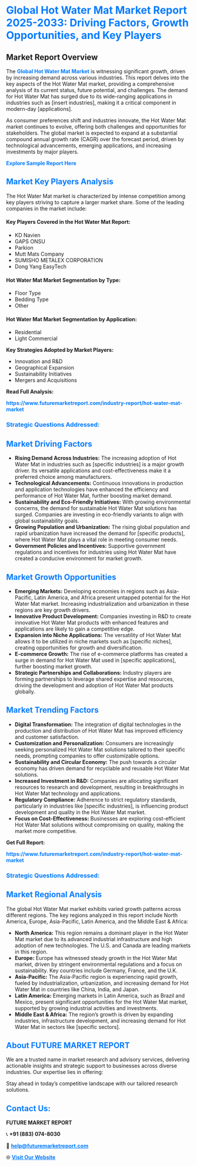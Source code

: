 <h1 style="color: #007BFF;">Global Hot Water Mat Market Report 2025-2033: Driving Factors, Growth Opportunities, and Key Players</h1>

<section id="overview">
<h2>Market Report Overview</h2>
<p>The <a href="https://www.futuremarketreport.com/industry-report/hot-water-mat-market" style="color: #007BFF; text-decoration: none;"><strong>Global Hot Water Mat Market</strong></a> is witnessing significant growth, driven by increasing demand across various industries. This report delves into the key aspects of the Hot Water Mat market, providing a comprehensive analysis of its current status, future potential, and challenges. The demand for Hot Water Mat has surged due to its wide-ranging applications in industries such as [insert industries], making it a critical component in modern-day [applications].</p>
<p>As consumer preferences shift and industries innovate, the Hot Water Mat market continues to evolve, offering both challenges and opportunities for stakeholders. The global market is expected to expand at a substantial compound annual growth rate (CAGR) over the forecast period, driven by technological advancements, emerging applications, and increasing investments by major players.</p>
</section>

<section id="overview">
<p><a href="https://www.futuremarketreport.com/request-sample/reportId=46296" style="color: #007BFF; text-decoration: none;"><strong>Explore Sample Report Here</strong></a></p>
</section>

<section id="key-players">
<h2 style="color: #007BFF;">Market Key Players Analysis</h2>
<p>The Hot Water Mat market is characterized by intense competition among key players striving to capture a larger market share. Some of the leading companies in the market include:</p>
<h4>Key Players Covered in the Hot Water Mat Report:</h4>
<ul><li>KD Navien</li><li>GAPS ONSU</li><li>Parkion</li><li>Mutt Mats Company</li><li>SUMISHO METALEX CORPORATION</li><li>Dong Yang EasyTech</li></ul>
<h4>Hot Water Mat Market Segmentation by Type:</h4>
<ul><li>Floor Type</li><li>Bedding Type</li><li>Other</li></ul>

<h4>Hot Water Mat Market Segmentation by Application:</h4>
<ul><li>Residential</li><li>Light Commercial</li></ul>
<p><strong>Key Strategies Adopted by Market Players:</strong></p>
<ul>
<li>Innovation and R&D</li>
<li>Geographical Expansion</li>
<li>Sustainability Initiatives</li>
<li>Mergers and Acquisitions</li>
</ul>
</section>

<section>
<p><strong>Read Full Analysis: </strong></p><a href="https://www.futuremarketreport.com/industry-report/hot-water-mat-market" style="color: #007BFF; text-decoration: none;"><strong>https://www.futuremarketreport.com/industry-report/hot-water-mat-market</strong></a>
<h3 style="color: #007BFF;">Strategic Questions Addressed:</h3>
</section>

<section id="driving-factors">
<h2 style="color: #007BFF;">Market Driving Factors</h2>
<ul>
<li><strong>Rising Demand Across Industries:</strong> The increasing adoption of Hot Water Mat in industries such as [specific industries] is a major growth driver. Its versatile applications and cost-effectiveness make it a preferred choice among manufacturers.</li>
<li><strong>Technological Advancements:</strong> Continuous innovations in production and application technologies have enhanced the efficiency and performance of Hot Water Mat, further boosting market demand.</li>
<li><strong>Sustainability and Eco-Friendly Initiatives:</strong> With growing environmental concerns, the demand for sustainable Hot Water Mat solutions has surged. Companies are investing in eco-friendly variants to align with global sustainability goals.</li>
<li><strong>Growing Population and Urbanization:</strong> The rising global population and rapid urbanization have increased the demand for [specific products], where Hot Water Mat plays a vital role in meeting consumer needs.</li>
<li><strong>Government Policies and Incentives:</strong> Supportive government regulations and incentives for industries using Hot Water Mat have created a conducive environment for market growth.</li>
</ul>
</section>

<section id="growth-opportunities">
<h2 style="color: #007BFF;">Market Growth Opportunities</h2>
<ul>
<li><strong>Emerging Markets:</strong> Developing economies in regions such as Asia-Pacific, Latin America, and Africa present untapped potential for the Hot Water Mat market. Increasing industrialization and urbanization in these regions are key growth drivers.</li>
<li><strong>Innovative Product Development:</strong> Companies investing in R&D to create innovative Hot Water Mat products with enhanced features and applications are likely to gain a competitive edge.</li>
<li><strong>Expansion into Niche Applications:</strong> The versatility of Hot Water Mat allows it to be utilized in niche markets such as [specific niches], creating opportunities for growth and diversification.</li>
<li><strong>E-commerce Growth:</strong> The rise of e-commerce platforms has created a surge in demand for Hot Water Mat used in [specific applications], further boosting market growth.</li>
<li><strong>Strategic Partnerships and Collaborations:</strong> Industry players are forming partnerships to leverage shared expertise and resources, driving the development and adoption of Hot Water Mat products globally.</li>
</ul>
</section>

<section id="trending-factors">
<h2 style="color: #007BFF;">Market Trending Factors</h2>
<ul>
<li><strong>Digital Transformation:</strong> The integration of digital technologies in the production and distribution of Hot Water Mat has improved efficiency and customer satisfaction.</li>
<li><strong>Customization and Personalization:</strong> Consumers are increasingly seeking personalized Hot Water Mat solutions tailored to their specific needs, prompting companies to offer customizable options.</li>
<li><strong>Sustainability and Circular Economy:</strong> The push towards a circular economy has driven demand for recyclable and reusable Hot Water Mat solutions.</li>
<li><strong>Increased Investment in R&D:</strong> Companies are allocating significant resources to research and development, resulting in breakthroughs in Hot Water Mat technology and applications.</li>
<li><strong>Regulatory Compliance:</strong> Adherence to strict regulatory standards, particularly in industries like [specific industries], is influencing product development and quality in the Hot Water Mat market.</li>
<li><strong>Focus on Cost-Effectiveness:</strong> Businesses are exploring cost-efficient Hot Water Mat solutions without compromising on quality, making the market more competitive.</li>
</ul>
</section>

<section>
<p><strong>Get Full Report: </strong></p><a href="https://www.futuremarketreport.com/industry-report/hot-water-mat-market" style="color: #007BFF; text-decoration: none;"><strong>https://www.futuremarketreport.com/industry-report/hot-water-mat-market</strong></a>
<h3 style="color: #007BFF;">Strategic Questions Addressed:</h3>
</section>


<section id="regional-analysis">
<h2 style="color: #007BFF;">Market Regional Analysis</h2>
<p>The global Hot Water Mat market exhibits varied growth patterns across different regions. The key regions analyzed in this report include North America, Europe, Asia-Pacific, Latin America, and the Middle East & Africa:</p>
<ul>
<li><strong>North America:</strong> This region remains a dominant player in the Hot Water Mat market due to its advanced industrial infrastructure and high adoption of new technologies. The U.S. and Canada are leading markets in this region.</li>
<li><strong>Europe:</strong> Europe has witnessed steady growth in the Hot Water Mat market, driven by stringent environmental regulations and a focus on sustainability. Key countries include Germany, France, and the U.K.</li>
<li><strong>Asia-Pacific:</strong> The Asia-Pacific region is experiencing rapid growth, fueled by industrialization, urbanization, and increasing demand for Hot Water Mat in countries like China, India, and Japan.</li>
<li><strong>Latin America:</strong> Emerging markets in Latin America, such as Brazil and Mexico, present significant opportunities for the Hot Water Mat market, supported by growing industrial activities and investments.</li>
<li><strong>Middle East & Africa:</strong> The region’s growth is driven by expanding industries, infrastructure development, and increasing demand for Hot Water Mat in sectors like [specific sectors].</li>
</ul>
</section>

<footer>
<h2 style="color: #007BFF;">About FUTURE MARKET REPORT</h2>
<p>We are a trusted name in market research and advisory services, delivering actionable insights and strategic support to businesses across diverse industries. Our expertise lies in offering:</p>

<p>Stay ahead in today’s competitive landscape with our tailored research solutions.</p>

<h2 style="color: #007BFF;">Contact Us:</h2>
<p><strong>FUTURE MARKET REPORT</strong></p>
<p>📞 <strong>+91 (883) 074-8030</strong></p>
<p>📧 <strong><a href="mailto:help@futuremarketreport.com" style="color: #007BFF;">help@futuremarketreport.com</a></strong></p>
<p>🌐 <strong><a href="https://www.futuremarketreport.com/" style="color: #007BFF;">Visit Our Website</a></strong></p>
</footer>